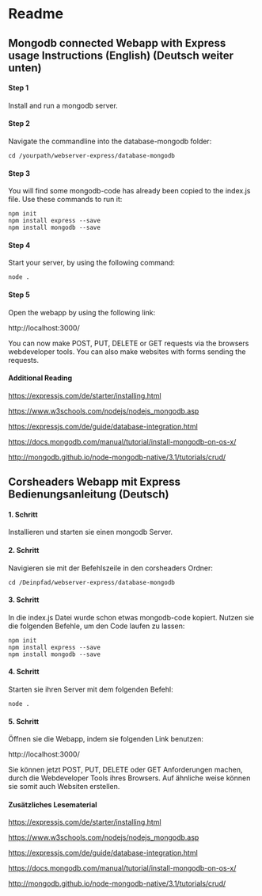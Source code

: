 # Readme

## Mongodb connected Webapp with Express usage Instructions (English) (Deutsch weiter unten)

#### Step 1

Install and run a mongodb server.

#### Step 2

Navigate the commandline into the database-mongodb folder:

    cd /yourpath/webserver-express/database-mongodb
    
#### Step 3

You will find some mongodb-code has already been copied to the index.js file. Use these commands to run it:

    npm init  
    npm install express --save
    npm install mongodb --save

#### Step 4

Start your server, by using the following command:

    node .

#### Step 5

Open the webapp by using the following link: 

http://localhost:3000/

You can now make POST, PUT, DELETE or GET requests via the browsers webdeveloper tools. You can also make websites with forms sending the requests.

#### Additional Reading

https://expressjs.com/de/starter/installing.html


https://www.w3schools.com/nodejs/nodejs_mongodb.asp


https://expressjs.com/de/guide/database-integration.html


https://docs.mongodb.com/manual/tutorial/install-mongodb-on-os-x/


http://mongodb.github.io/node-mongodb-native/3.1/tutorials/crud/

## Corsheaders Webapp mit Express Bedienungsanleitung (Deutsch)

#### 1. Schritt

Installieren und starten sie einen mongodb Server.

#### 2. Schritt

Navigieren sie mit der Befehlszeile in den corsheaders Ordner:

    cd /Deinpfad/webserver-express/database-mongodb

#### 3. Schritt

In die index.js Datei wurde schon etwas mongodb-code kopiert. Nutzen sie die folgenden Befehle, um den Code laufen zu lassen:

    npm init  
    npm install express --save
    npm install mongodb --save


#### 4. Schritt

Starten sie ihren Server mit dem folgenden Befehl:

    node .


#### 5. Schritt

Öffnen sie die Webapp, indem sie folgenden Link benutzen:

http://localhost:3000/

Sie können jetzt POST, PUT, DELETE oder GET Anforderungen machen, durch die Webdeveloper Tools ihres Browsers. Auf ähnliche weise können sie somit auch Websiten erstellen.

#### Zusätzliches Lesematerial

https://expressjs.com/de/starter/installing.html


https://www.w3schools.com/nodejs/nodejs_mongodb.asp


https://expressjs.com/de/guide/database-integration.html


https://docs.mongodb.com/manual/tutorial/install-mongodb-on-os-x/


http://mongodb.github.io/node-mongodb-native/3.1/tutorials/crud/
